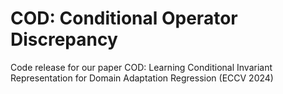 # COD: Conditional Operator Discrepancy
Code release for our paper COD: Learning Conditional Invariant Representation for Domain Adaptation Regression (ECCV 2024)

